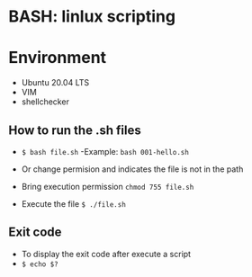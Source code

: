# BASH: linlux scripting

# Environment

- Ubuntu 20.04 LTS
- VIM
- shellchecker

## How to run the .sh files
- ```$ bash file.sh```
  -Example:
   ```bash 001-hello.sh```

- Or change permision and indicates the file is not in the path
 - Bring execution permission ```chmod 755 file.sh```
 - Execute the file ```$ ./file.sh```

## Exit code

- To display the exit code after execute a script
 - ```$ echo $?```

